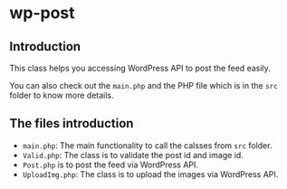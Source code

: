 # wp-post

## Introduction
This class helps you accessing WordPress API to post the feed easily.

You can also check out the ```main.php``` and the PHP file which is in the ```src``` folder to know more details.

## The files introduction

- ```main.php```: The main functionality to call the calsses from ```src``` folder.
- ```Valid.php```: The class is to validate the post id and image id.
- ```Post.php``` is to post the feed via WordPress API.
- ```UploadImg.php```: The class is to upload the images via WordPress API.
